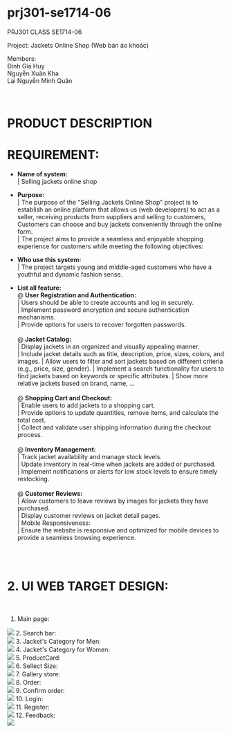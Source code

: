 # prj301-se1714-06

PRJ301 CLASS SE1714-06

Project: Jackets Online Shop (Web bán áo khoác) <br>

Members: <br>
Đinh Gia Huy <br>
Nguyễn Xuân Kha <br>
Lại Nguyễn Minh Quân <br>
		<br></br>

# PRODUCT DESCRIPTION

# REQUIREMENT: <br>
* **Name of system:** <br>
|  Selling jackets online shop

* **Purpose:** <br>
|  The purpose of the "Selling Jackets Online Shop" project is to establish an online platform that allows us (web developers) to act as a seller, receiving products from suppliers and selling to customers, Customers can choose and buy jackets conveniently through the online form.  <br>
|  The project aims to provide a seamless and enjoyable shopping experience for customers while meeting the following objectives:  <br>
* **Who use this system:** <br>
|  The project targets young and middle-aged customers who have a youthful and dynamic fashion sense. <br>

* **List all feature:** <br>
 @ **User Registration and Authentication:**  <br>
    |	Users should be able to create accounts and log in securely.  <br>
    |	Implement password encryption and secure authentication mechanisms.  <br>
    |	Provide options for users to recover forgotten passwords.  <br> <br>
 @ **Jacket Catalog:** <br>
    |	Display jackets in an organized and visually appealing manner. <br>
    |	Include jacket details such as title, description, price, sizes, colors, and images.
    |	Allow users to filter and sort jackets based on different criteria (e.g., price, size, gender).
    |	Implement a search functionality for users to find jackets based on keywords or specific attributes.
    |	Show more relative jackets based on brand, name, … <br> <br>
 @ **Shopping Cart and Checkout:**  <br>
    |	Enable users to add jackets to a shopping cart. <br>
    |	Provide options to update quantities, remove items, and calculate the total cost.  <br>
    |	Collect and validate user shipping information during the checkout process.  <br>  <br>
 @ **Inventory Management:**  <br>
    |	Track jacket availability and manage stock levels.  <br>
    |	Update inventory in real-time when jackets are added or purchased.  <br>
    |	Implement notifications or alerts for low stock levels to ensure timely restocking.  <br>  <br>
 @ **Customer Reviews:**  <br>
    |	Allow customers to leave reviews by images for jackets they have purchased.  <br>
    |	Display customer reviews on jacket detail pages.  <br>
    |	Mobile Responsiveness:  <br>
    |	Ensure the website is responsive and optimized for mobile devices to provide a seamless browsing experience.  <br>  <br>
<br>

# 2. UI WEB TARGET DESIGN:
<br>

1.   Main page:<br>
<img src="./GUI assignment/Base.png">
2.  Search bar:<br>
<img src="./GUI assignment/SearchBar.png">
3.   Jacket's Category for Men:<br>
<img src="./GUI assignment/Jacket's Category - Jackets for men.png">
4.   Jacket's Category for Women:<br>
<img src="./GUI assignment/Jacket's Category - Jackets for women.png">
5.   ProductCard:<br>
<img src="./GUI assignment/ProductCard details.png">
6.   Sellect Size:<br>
<img src="./GUI assignment/Gợi ý chọn size.png">
7.   Gallery store:<br>
<img src="./GUI assignment/Gallery - cần thêm 1 bản có sản phẩm để cho thầy thấy.png">
8. Order:<br>
<img src="./GUI assignment/order.png">
9.  Confirm order:<br>
<img src="./GUI assignment/confirm order.png">
10.   Login:<br>
<img src="./GUI assignment/Login.png">
11. Register:<br>
<img src="./GUI assignment/register.png">
12.   Feedback:<br>
<img src="./GUI assignment/Feedback - xem xét thay đổi cần thêm feedback detail card.png">
